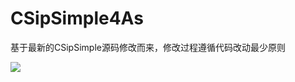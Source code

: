# CSipSimple4As
基于最新的CSipSimple源码修改而来，修改过程遵循代码改动最少原则

[![](https://jitpack.io/v/xujichang/CSipSimple4As.svg)](https://jitpack.io/#xujichang/CSipSimple4As)

